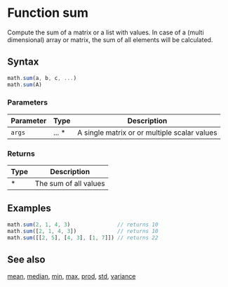 <!-- Note: This file is automatically generated from source code comments. Changes made in this file will be overridden. -->

# Function sum

Compute the sum of a matrix or a list with values.
In case of a (multi dimensional) array or matrix, the sum of all
elements will be calculated.


## Syntax

```js
math.sum(a, b, c, ...)
math.sum(A)
```

### Parameters

Parameter | Type | Description
--------- | ---- | -----------
`args` | ... * | A single matrix or or multiple scalar values

### Returns

Type | Description
---- | -----------
* | The sum of all values


## Examples

```js
math.sum(2, 1, 4, 3)               // returns 10
math.sum([2, 1, 4, 3])             // returns 10
math.sum([[2, 5], [4, 3], [1, 7]]) // returns 22
```


## See also

[mean](mean.md),
[median](median.md),
[min](min.md),
[max](max.md),
[prod](prod.md),
[std](std.md),
[variance](variance.md)
